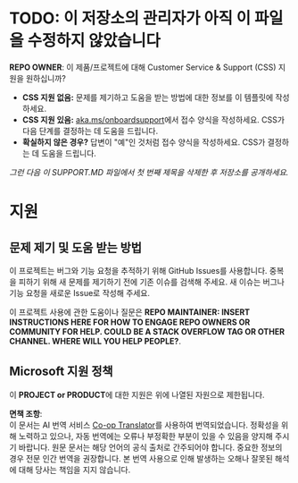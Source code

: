<!--
CO_OP_TRANSLATOR_METADATA:
{
  "original_hash": "62fe65c1d8e3796c01aa1e3c89666cba",
  "translation_date": "2025-06-12T11:16:08+00:00",
  "source_file": "SUPPORT.md",
  "language_code": "ko"
}
-->
# TODO: 이 저장소의 관리자가 아직 이 파일을 수정하지 않았습니다

**REPO OWNER**: 이 제품/프로젝트에 대해 Customer Service & Support (CSS) 지원을 원하십니까?

- **CSS 지원 없음:** 문제를 제기하고 도움을 받는 방법에 대한 정보를 이 템플릿에 작성하세요.
- **CSS 지원 있음:** [aka.ms/onboardsupport](https://aka.ms/onboardsupport)에서 접수 양식을 작성하세요. CSS가 다음 단계를 결정하는 데 도움을 드립니다.
- **확실하지 않은 경우?** 답변이 "예"인 것처럼 접수 양식을 작성하세요. CSS가 결정하는 데 도움을 드립니다.

*그런 다음 이 SUPPORT.MD 파일에서 첫 번째 제목을 삭제한 후 저장소를 공개하세요.*

# 지원

## 문제 제기 및 도움 받는 방법

이 프로젝트는 버그와 기능 요청을 추적하기 위해 GitHub Issues를 사용합니다. 중복을 피하기 위해 새 문제를 제기하기 전에 기존 이슈를 검색해 주세요. 새 이슈는 버그나 기능 요청을 새로운 Issue로 작성해 주세요.

이 프로젝트 사용에 관한 도움이나 질문은 **REPO MAINTAINER: INSERT INSTRUCTIONS HERE FOR HOW TO ENGAGE REPO OWNERS OR COMMUNITY FOR HELP. COULD BE A STACK OVERFLOW TAG OR OTHER CHANNEL. WHERE WILL YOU HELP PEOPLE?**.

## Microsoft 지원 정책

이 **PROJECT or PRODUCT**에 대한 지원은 위에 나열된 자원으로 제한됩니다.

**면책 조항**:  
이 문서는 AI 번역 서비스 [Co-op Translator](https://github.com/Azure/co-op-translator)를 사용하여 번역되었습니다. 정확성을 위해 노력하고 있으나, 자동 번역에는 오류나 부정확한 부분이 있을 수 있음을 양지해 주시기 바랍니다. 원문 문서는 해당 언어의 공식 출처로 간주되어야 합니다. 중요한 정보의 경우 전문 인간 번역을 권장합니다. 본 번역 사용으로 인해 발생하는 오해나 잘못된 해석에 대해 당사는 책임을 지지 않습니다.